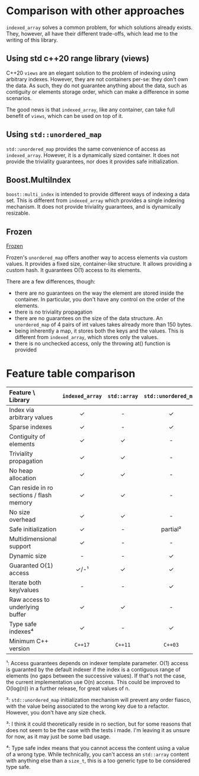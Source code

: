 <!--
Copyright 2022 Julien Blanc
Distributed under the Boost Software License, Version 1.0.
https://www.boost.org/LICENSE_1_0.txt
-->

# Comparison with other approaches

`indexed_array` solves a common problem, for which solutions already exists. They,
however, all have their different trade-offs, which lead me to the writing of this
library.

## Using std c++20 range library (views)

C++20 `views` are an elegant solution to the problem of indexing using arbitrary indexes.
However, they are not containers per-se: they don't own the data. As such, they do
not guarantee anything about the data, such as contiguity or elements storage order,
which can make a difference in some scenarios.

The good news is that `indexed_array`, like any container, can take full benefit of `views`,
which can be used on top of it.

## Using `std::unordered_map`

`std::unordered_map` provides the same convenience of access as `indexed_array`. However, it
is a dynamically sized container. It does not provide the triviality guarantees, nor does it
provides safe initialization.

## Boost.MultiIndex

`boost::multi_index` is intended to provide different ways of indexing a data set. This is
different from `indexed_array` which provides a single indexing mechanism. It does not
provide triviality guarantees, and is dynamically resizable.

## Frozen

[Frozen](https://github.com/serge-sans-paille/frozen)

Frozen's `unordered_map` offers another way to access elements via custom values. It provides
a fixed size, container-like structure. It allows providing a custom hash. It guarantees O(1)
access to its elements.

There are a few differences, though:

* there are no guarantees on the way the element are stored inside the container. In particular,
you don't have any control on the order of the elements.
* there is no triviality propagation
* there are no guarantees on the size of the data structure. An `unordered_map` of 4 pairs of int values
takes already more than 150 bytes.
* being inherently a map, it stores both the keys and the values. This is different from `indexed_array`,
which stores only the values.
* there is no unchecked access, only the throwing at() function is provided

# Feature table comparison

| Feature \ Library | `indexed_array` | `std::array` | `std::unordered_map` | Boost.MultiIndex | Frozen  |
|:------------------|:---------------:|:------------:|:--------------------:|:----------------:|:-------:|
| Index via arbitrary values |    ✓  |  -            |    ✓                 |    ✓             |   ✓     |
| Sparse indexes             |    ✓  |          -    |    ✓                 |    ✓             |   ✓     |
| Contiguity of elements     |    ✓  |  ✓            |    -                 |    -             |   -     |
| Triviality propagation     |    ✓  |  ✓            |    -                 |    -             |   -     |
| No heap allocation         |    ✓  |  ✓            |    -                 |    -             |   ✓     |
| Can reside in ro sections / flash memory |  ✓  | ✓ |    -                 |    -             |   ?³    |
| No size overhead  |      ✓         |   ✓           |    -                 |    -             |   -     |
| Safe initialization |    ✓         |     -         |      partial²        |     -            |   ✓     |
| Multidimensional support | ✓       |     -         |        -             |     ✓            |   -     |
| Dynamic size     |    -            |     -         |        ✓             |     ✓            |   -     |
| Guaranted O(1) access     | ✓/-¹   |     ✓         |        ✓             |     ✓            |   ✓     |
| Iterate both key/values   |  -     |     -         |        ✓             |     ✓            |   ✓     |
| Raw access to underlying buffer | ✓ |    ✓         |        -             |     -            |   -     |
| Type safe indexes⁴  |    ✓         |     -         |        ✓             |     ✓            |   ✓     |
| Minimum C++ version |  `C++17`     |  `C++11`      |    `C++03`           |  `C++03`         | `C++14` |

¹: Access guarantees depends on indexer template parameter. O(1) access is guaranted by the default indexer
if the index is a contiguous range of elements (no gaps between the successive values). If that's not the
case, the current implementation use O(n) access. This could be improved to O(log(n)) in a further release,
for great values of n.

²: `std::unordered_map` initialization mechanism will prevent any order fiasco, with the value being associated
to the wrong key due to a refactor. However, you don't have any size check.

³: I think it could theoretically reside in ro section, but for some reasons that does not seem to be the case
with the tests i made. I'm leaving it as unsure for now, as it may just be some bad usage.

⁴: Type safe index means that you cannot access the content using a value of a wrong type. While technically,
you can't access an `std::array` content with anything else than a `size_t`, this is a too generic type to be
considered type safe.
